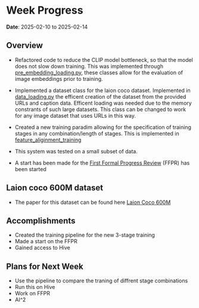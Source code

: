 # Week Progress

**Date**: 2025-02-10 to 2025-02-14

## Overview

- Refactored code to reduce the CLIP model bottleneck, so that the model does not slow down training. This was implemented through [pre_embedding_loading.py](https://github.com/sc20gb/MSc_Code/blob/main/src/Data_Loading/pre_embedding_loading.py), these classes allow for the evaluation of image embeddings prior to training.

- Implemented a dataset class for the laion coco dataset. Implemented in [data_loading.py](https://github.com/sc20gb/MSc_Code/blob/main/src/Data_Loading/data_loading.py) the efficent creation of the dataset from the provided URLs and caption data. Efficent loading was needed due to the memory constrants of such large datasets. This class can be changed to work for any image dataset that uses URLs in this way.

- Created a new training paradim allowing for the specification of training stages in any combination/length of stages. This is implemented in [feature_aliginment_training](https://github.com/sc20gb/MSc_Code/blob/main/src/Training/feature_aliginment_training.py)

- This system was tested on a small subset of data.

- A start has been made for the [First Formal Progress Review](https://www.overleaf.com/project/67a9c628ee5c48d784174552) (FFPR) has been started


## Laion coco 600M dataset

- The paper for this dataset can be found here [Laion Coco 600M](https://laion.ai/blog/laion-coco/)

## Accomplishments

- Created the training pipeline for the new 3-stage training
- Made a start on the FFPR
- Gained access to Hive

## Plans for Next Week
- Use the pipeline to compare the traning of diffrent stage combinations
- Run this on Hive
- Work on FFPR
- AI^2


